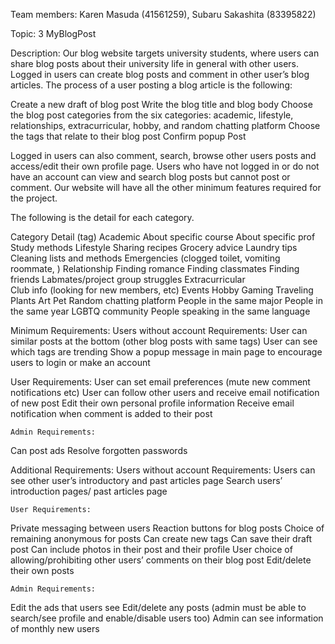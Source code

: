 Team members: Karen Masuda (41561259), Subaru Sakashita (83395822)

Topic: 3 MyBlogPost 

Description: 
Our blog website targets university students, where users can share blog posts about their university life in general with other users. Logged in users can create blog posts and comment in other user’s blog articles. The process of a user posting a blog article is the following:

Create a new draft of blog post
Write the blog title and blog body
Choose the blog post categories from the six categories: academic, lifestyle, relationships, extracurricular, hobby, and random chatting platform
Choose the tags that relate to their blog post
Confirm popup 
Post 

Logged in users can also comment, search, browse other users posts and access/edit their own profile page. Users who have not logged in or do not have an account can view and search blog posts but cannot post or comment. Our website will have all the other minimum features required for the project.

The following is the detail for each category. 

Category 
Detail (tag) 
Academic 
About specific course
About specific prof
Study methods
Lifestyle 
Sharing recipes
Grocery advice
Laundry tips
Cleaning lists and methods
Emergencies (clogged toilet, vomiting roommate, )
Relationship 
Finding romance
Finding classmates 
Finding friends 
Labmates/project group struggles 
Extracurricular  
Club info (looking for new members, etc)
Events
Hobby 
Gaming
Traveling
Plants 
Art
Pet 
Random chatting platform
People in the same major
People in the same year
LGBTQ community
People speaking in the same language


Minimum Requirements:
	Users without account Requirements:
User can similar posts at the bottom (other blog posts with same tags)
User can see which tags are trending
Show a popup message in main page to encourage users to login or make an account

User Requirements:
User can set email preferences (mute new comment notifications etc)
User can follow other users and receive email notification of new post
Edit their own personal profile information
Receive email notification when comment is added to their post

	Admin Requirements:
Can post ads
Resolve forgotten passwords 


Additional Requirements: 
	Users without account Requirements:
Users can see other user’s introductory and past articles page
Search users’ introduction pages/ past articles page

	User Requirements:
Private messaging between users
Reaction buttons for blog posts
Choice of remaining anonymous for posts
Can create new tags 
Can save their draft post 
Can include photos in their post and their profile
User choice of allowing/prohibiting other users’ comments on their blog post 
Edit/delete their own posts

	Admin Requirements: 
Edit the ads that users see
Edit/delete any posts
(admin must be able to search/see profile and enable/disable users too)
Admin can see information of monthly new users 


